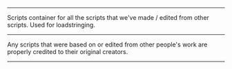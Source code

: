 -------------------------------------------------------------------------------------------------------------------------------

Scripts container for all the scripts that we've made / edited from other scripts.
Used for loadstringing.

-------------------------------------------------------------------------------------------------------------------------------

Any scripts that were based on or edited from other people's work are properly credited to their original creators.

-------------------------------------------------------------------------------------------------------------------------------
